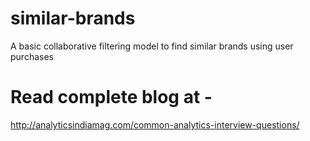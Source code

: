 # similar-brands
A basic collaborative filtering model to find similar brands using user purchases


# Read complete blog at - 

http://analyticsindiamag.com/common-analytics-interview-questions/
